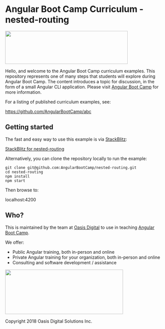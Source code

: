 # Angular Boot Camp Curriculum - nested-routing

<img src="https://angularbootcamp.com/images/angular-boot-camp-logo.svg" width="394" height="106" />

Hello, and welcome to the Angular Boot Camp curriculum examples. This repository
represents one of many steps that students will explore during Angular Boot
Camp. The content introduces a topic for discussion, in the form of a small
Angular CLI application. Please visit
[Angular Boot Camp](https://angularbootcamp.com/)
for more information.

For a listing of published curriculum examples, see:

https://github.com/AngularBootCamp/abc

## Getting started

The fast and easy way to use this example is via
[StackBlitz](https://stackblitz.io/):

[StackBlitz for nested-routing](https://stackblitz.io/github/AngularBootCamp/nested-routing)

Alternatively, you can clone the repository locally to run the example:

```
git clone git@github.com:AngularBootCamp/nested-routing.git
cd nested-routing
npm install
npm start
```

Then browse to:

localhost:4200

## Who?

This is maintained by the team at
[Oasis Digital](https://oasisdigital.com/)
to use in teaching
[Angular Boot Camp](https://angularbootcamp.com/).

We offer:

* Public Angular training, both in-person and online
* Private Angular training for your organization, both in-person and online
* Consulting and software development / assistance

<img src="https://oasisdigital.com/images/od-logo.svg" width="379" height="143" />

Copyright 2018 Oasis Digital Solutions Inc.
